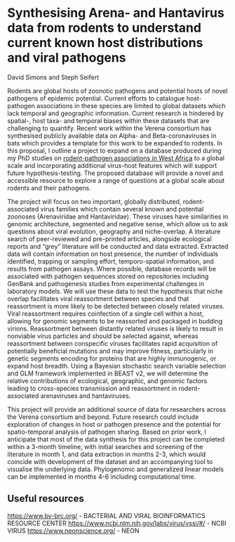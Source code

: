 # Synthesising Arena- and Hantavirus data from rodents to understand current known host distributions and viral pathogens

David Simons and Steph Seifert

Rodents are global hosts of zoonotic pathogens and potential hosts of novel pathogens of epidemic potential. Current efforts to catalogue host-pathogen associations in these species are limited to global datasets which lack temporal and geographic information. Current research is hindered by spatial-, host taxa- and temporal biases within these datasets that are challenging to quantify. Recent work within the Verena consortium has synthesised publicly available data on Alpha- and Beta-coronaviruses in bats which provides a template for this work to be expanded to rodents. In this proposal, I outline a project to expand on a database produced during my PhD studies on [rodent-pathogen associations in West Africa](https://github.com/DidDrog11/scoping_review) to a global scale and incorporating additional virus-host features which will support future hypothesis-testing. The proposed database will provide a novel and accessible resource to explore a range of questions at a global scale about rodents and their pathogens. 

The project will focus on two important, globally distributed, rodent-associated virus families which contain several known and potential zoonoses (Arenaviridae and Hantaviridae). These viruses have similarities in genomic architecture, segmented and negative sense, which allow us to ask questions about viral evolution, geography and niche-overlap. A literature search of peer-reviewed and pre-printed articles, alongside ecological reports and “grey” literature will be conducted and data extracted. Extracted data will contain information on host presence, the number of individuals identified, trapping or sampling effort, temporo-spatial information, and results from pathogen assays. Where possible, database records will be associated with pathogen sequences stored on repositories including GenBank and pathogenesis studies from experimental challenges in laboratory models. We will use these data to test the hypothesis that niche overlap facilitates viral reassortment between species and that reassortment is more likely to be detected between closely related viruses. Viral reassortment requires coinfection of a single cell within a host, allowing for genomic segments to be reassorted and packaged in budding virions. Reassortment between distantly related viruses is likely to result in nonviable virus particles and should be selected against, whereas reassortment between conspecific viruses facilitates rapid acquisition of potentially beneficial mutations and may improve fitness, particularly in genetic segments encoding for proteins that are highly immunogenic, or expand host breadth. Using a Bayesian stochastic search variable selection and GLM framework implemented in BEAST v2, we will determine the relative contributions of ecological, geographic, and genomic factors leading to cross-species transmission and reassortment in rodent-associated arenaviruses and hantaviruses.  
   
This project will provide an additional source of data for researchers across the Verena consortium and beyond. Future research could include exploration of changes in host or pathogen presence and the potential for spatio-temporal analysis of pathogen sharing. Based on prior work, I anticipate that most of the data synthesis for this project can be completed within a 3-month timeline, with initial searches and screening of the literature in month 1, and data extraction in months 2-3, which would coincide with development of the dataset and an accompanying tool to visualise the underlying data. Phylogenomic and generalized linear models can be implemented in months 4-6 including computational time. 

## Useful resources

https://www.bv-brc.org/ - BACTERIAL AND VIRAL BIOINFORMATICS RESOURCE CENTER
https://www.ncbi.nlm.nih.gov/labs/virus/vssi/#/ - NCBI VIRUS
https://www.neonscience.org/ - NEON
